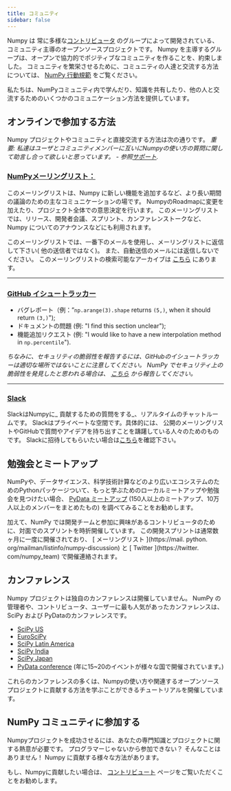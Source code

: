```yaml
---
title: コミュニティ
sidebar: false
---
```


Numpy は 常に多様な[コントリビュータ](/gallery/team.html) のグループによって開発されている、コミュニティ主導のオープンソースプロジェクトです。 Numpy を主導するグループは、オープンで協力的でポジティブなコミュニティを作ることを、約束しました。 コミュニティを繁栄させるために、コミュニティの人達と交流する方法については、 [NumPy 行動規範](/code-of-conduct) をご覧ください。

私たちは、NumPyコミュニティ内で学んだり、知識を共有したり、他の人と交流するためのいくつかのコミュニケーション方法を提供しています。


## オンラインで参加する方法

Numpy プロジェクトやコミュニティと直接交流する方法は次の通りです。 _重要: 私達はユーザとコミュニティメンバーに互いにNumpyの使い方の質問に関して助言し合って欲しいと思っています。 - 参照[サポート](/gethelp)._


### [NumPyメーリングリスト：](https://mail.python.org/mailman/listinfo/numpy-discussion)

このメーリングリストは、Numpy に新しい機能を追加するなど、より長い期間の議論のための主なコミュニケーションの場です。 NumpyのRoadmapに変更を加えたり、プロジェクト全体での意思決定を行います。 このメーリングリストでは、リリース、開発者会議、スプリント、カンファレンストークなど、Numpy についてのアナウンスなどにも利用されます。

このメーリングリストでは、一番下のメールを使用し、メーリングリストに返信して下さい( 他の送信者ではなく)。 また、自動送信のメールには返信しないでください。 このメーリングリストの検索可能なアーカイブは [こちら](http://numpy-discussion.10968.n7.nabble.com/) にあります。

***

### [GitHub イシュートラッカー](https://github.com/numpy/numpy/issues)

- バグレポート（例：”`np.arange(3).shape` returns `(5,)`, when it should return `(3,)`");
- ドキュメントの問題 (例: "I find this section unclear");
- 機能追加リクエスト (例: "I would like to have a new interpolation method in `np.percentile`").

_ちなみに、セキュリティの脆弱性を報告するには、GitHubのイシュートラッカーは適切な場所ではないことに注意してください。 NumPy でセキュリティ上の脆弱性を発見したと思われる場合は、 [こちら](https://tidelift.com/docs/security) から報告してください。_

***

### [Slack](https://numpy-team.slack.com)

SlackはNumpyに_ 貢献するための質問をする_、リアルタイムのチャットルームです。 Slackはプライベートな空間です。具体的には、 公開のメーリングリストやGitHubで質問やアイデアを持ち出すことを躊躇している人々のためのものです。 Slackに招待してもらいたい場合は[こちら](https://numpy.org/devdocs/dev/index.html#contributing-to-numpy)を確認下さい。


## 勉強会とミートアップ

NumPyや、データサイエンス、科学技術計算などのより広いエコシステムのためのPythonパッケージついて、もっと学ぶためのローカルミートアップや勉強会を見つけたい場合、 [PyData ミートアップ](https://www.meetup.com/pro/pydata/) (150人以上のミートアップ、10万人以上のメンバーをまとめたもの) を調べてみることをお勧めします。

加えて、NumPy では開発チームと参加に興味があるコントリビュータのために、対面でのスプリントを時折開催しています。 この開発スプリントは通常数ヶ月に一度に開催されており、 [ メーリングリスト ](https://mail. python. org/mailman/listinfo/numpy-discussion) と [ Twitter ](https://twitter. com/numpy_team) で開催連絡されます。


## カンファレンス

Numpy プロジェクトは独自のカンファレンスは開催していません。 NumPy の管理者や、コントリビュータ、ユーザーに最も人気があったカンファレンスは、SciPy および PyDataのカンファレンスです。

- [SciPy US](https://conference.scipy.org)
- [EuroSciPy](https://www.euroscipy.org)
- [SciPy Latin America](https://www.scipyla.org)
- [SciPy India](https://scipy.in)
- [SciPy Japan](https://conference.scipy.org)
- [PyData conference](https://pydata.org/event-schedule/) (年に15~20のイベントが様々な国で開催されています。)

これらのカンファレンスの多くは、Numpyの使い方や関連するオープンソースプロジェクトに貢献する方法を学ぶことができるチュートリアルを開催しています。


## NumPy コミュニティに参加する

Numpyプロジェクトを成功させるには、あなたの専門知識とプロジェクトに関する熱意が必要です。 プログラマーじゃないから参加できない？ そんなことはありません！ Numpy に貢献する様々な方法があります。

もし、Numpyに貢献したい場合は、 [コントリビュート](/contribute) ページをご覧いただくことをお勧めします。

